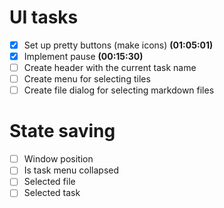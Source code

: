 # UI tasks

- [x] Set up pretty buttons (make icons) **(01:05:01)**
- [x] Implement pause **(00:15:30)**
- [ ] Create header with the current task name
- [ ] Create menu for selecting tiles
- [ ] Create file dialog for selecting markdown files

# State saving

 - [ ] Window position
 - [ ] Is task menu collapsed
 - [ ] Selected file
 - [ ] Selected task
